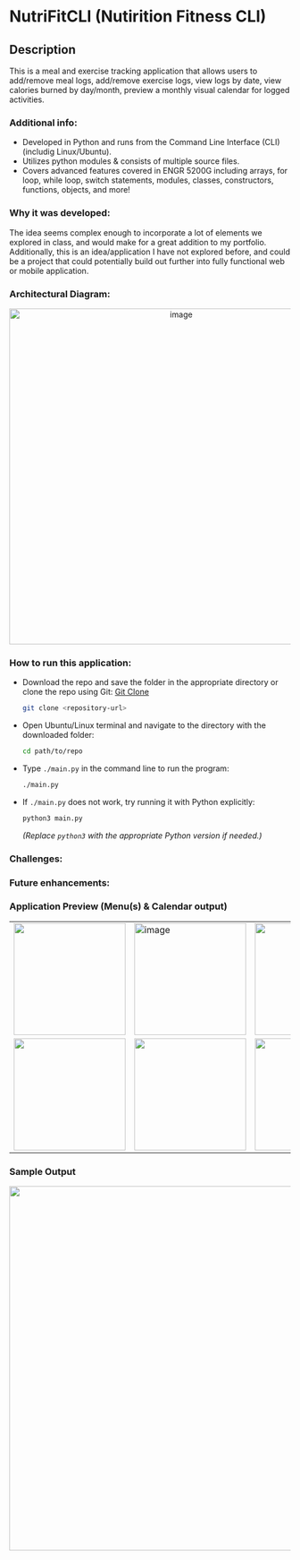# NutriFitCLI (Nutirition Fitness CLI)

## Description
This is a meal and exercise tracking application that allows users to add/remove meal logs, add/remove exercise logs, view logs by date, view calories burned by day/month, preview a monthly visual calendar for logged activities.

### Additional info:
- Developed in Python and runs from the Command Line Interface (CLI) (includig Linux/Ubuntu).
- Utilizes python modules & consists of multiple source files.
- Covers advanced features covered in ENGR 5200G including arrays, for loop, while loop, switch statements, modules, classes, constructors, functions, objects, and more!

### Why it was developed:
 The idea seems complex enough to incorporate a lot of elements we explored in class, and would make for a great addition to my portfolio. Additionally, this is an idea/application I have not explored before, and could be a project that could potentially build out further into fully functional web or mobile application.

### Architectural Diagram:
<p align="center">
  <img width="600" alt="image" src="https://github.com/user-attachments/assets/8a9b069b-9415-48e8-a077-01ba6c0a6f4f" />
</p>

### How to run this application:
- Download the repo and save the folder in the appropriate directory or clone the repo using Git: [Git Clone](https://git-scm.com/docs/git-clone)
  ```sh
  git clone <repository-url>
  ```
- Open Ubuntu/Linux terminal and navigate to the directory with the downloaded folder:
  ```sh
  cd path/to/repo
  ```
- Type `./main.py` in the command line to run the program:
  ```sh
  ./main.py
  ```
- If `./main.py` does not work, try running it with Python explicitly:
  ```sh
  python3 main.py
  ```
  *(Replace `python3` with the appropriate Python version if needed.)*



### Challenges:

### Future enhancements:

### Application Preview (Menu(s) & Calendar output)
<table align="center">
  <tr>
    <td><img width="200" src="https://github.com/user-attachments/assets/950d9643-31c1-463e-b579-94d7e94cde68" /></td>
    <td><img width="200" alt="image" src="https://github.com/user-attachments/assets/965dd0d2-94df-4fa8-aaae-bb947fbf57ca" /></td>
    <td><img width="200" src="https://github.com/user-attachments/assets/b081d3fb-a0db-4541-b2ab-523d678bbfaa" /></td>
  </tr>
  <tr>
    <td><img width="200" src="https://github.com/user-attachments/assets/3c18a192-01b8-44d4-8bd1-df33dd5eddea" /></td>
    <td><img width="200" src="https://github.com/user-attachments/assets/e86d4ed1-6526-4439-a684-b0ddd442487e" /></td>
    <td><img width="200" src="https://github.com/user-attachments/assets/136aaa0a-c86f-4b36-8e9c-a86000901007" /></td>
  </tr>
</table>

### Sample Output
<p align="center">
 <img width="651" src="https://github.com/user-attachments/assets/5d918997-7bf3-4101-a3cc-0e0b9645630a" />
</p
